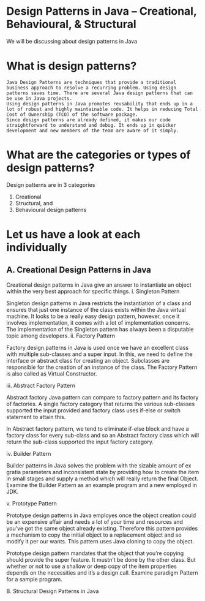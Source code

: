# Design Patterns in Java – Creational, Behavioural, & Structural
We will be discussing about design patterns in Java
# What is design patterns?
    Java Design Patterns are techniques that provide a traditional business approach to resolve a recurring problem. Using design patterns saves time. There are several Java design patterns that can be use in Java projects.
    Using design patterns in Java promotes reusability that ends up in a lot of robust and highly maintainable code. It helps in reducing Total Cost of Ownership (TCO) of the software package.
    Since design patterns are already defined, it makes our code straightforward to understand and debug. It ends up in quicker development and new members of the team are aware of it simply.
# What are the categories or types of design patterns?
  Design patterns are in 3 categories
  1. Creational
  2. Structural, and
  3. Behavioural design patterns
# Let us have a look at each individually
  ## A. Creational Design Patterns in Java
  Creational design patterns in Java give an answer to instantiate an object within the very best approach for specific things.
  i. Singleton Pattern

  Singleton design patterns in Java restricts the instantiation of a class and ensures that just one instance of the class exists within the Java virtual machine. It looks to be a really easy design pattern, however, once it involves implementation, it comes with a lot of implementation concerns. The implementation of the Singleton pattern has always been a disputable topic among developers.
  ii. Factory Pattern

Factory design patterns in Java is used once we have an excellent class with multiple sub-classes and a super input. In this, we need to define the interface or abstract class for creating an object. Subclasses are responsible for the creation of an instance of the class. The Factory Pattern is also called as Virtual Constructor.

iii. Abstract Factory Pattern

Abstract factory Java pattern can compare to factory pattern and its factory of factories. A single factory category that returns the various sub-classes supported the input provided and factory class uses if-else or switch statement to attain this.

In Abstract factory pattern, we tend to eliminate if-else block and have a factory class for every sub-class and so an Abstract factory class which will return the sub-class supported the input factory category.

iv. Builder Pattern

Builder patterns in Java solves the problem with the sizable amount of ex gratia parameters and inconsistent state by providing how to create the item in small stages and supply a method which will really return the final Object. Examine the Builder Pattern as an example program and a new employed in JDK.

v. Prototype Pattern

Prototype design patterns in Java employes once the object creation could be an expensive affair and needs a lot of your time and resources and you’ve got the same object already existing. Therefore this pattern provides a mechanism to copy the initial object to a replacement object and so modify it per our wants. This pattern uses Java cloning to copy the object.

Prototype design pattern mandates that the object that you’re copying should provide the super feature. It mustn’t be done by the other class. But whether or not to use a shallow or deep copy of the item properties depends on the necessities and it’s a design call. Examine paradigm Pattern for a sample program.

B. Structural Design Patterns in Java
# 

